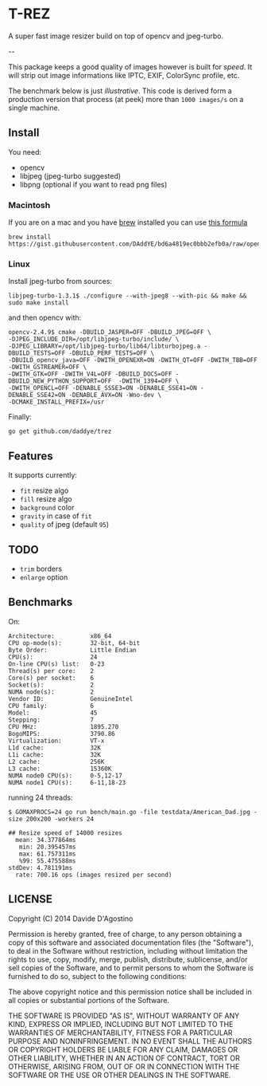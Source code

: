 # T-REZ

A super fast image resizer build on top of opencv and jpeg-turbo.

--

This package keeps a good quality of images however is built for _speed_.
It will strip out image informations like IPTC, EXIF, ColorSync profile, etc.

The benchmark below is just _illustrative_.
This code is derived form a production version that process (at peek) more than `1000 images/s` on a
single machine.

## Install

You need:

- opencv
- libjpeg (jpeg-turbo suggested)
- libpng (optional if you want to read png files)

### Macintosh

If you are on a mac and you have [brew](http://brew.sh) installed you can use [this
formula](https://gist.githubusercontent.com/DAddYE/bd6a4819ec0bbb2efb0a/raw/opencv.rb)

```
brew install https://gist.githubusercontent.com/DAddYE/bd6a4819ec0bbb2efb0a/raw/opencv.rb
```

### Linux

Install jpeg-turbo from sources:

```
libjpeg-turbo-1.3.1$ ./configure --with-jpeg8 --with-pic && make && sudo make install
```

and then opencv with:

```
opencv-2.4.9$ cmake -DBUILD_JASPER=OFF -DBUILD_JPEG=OFF \
-DJPEG_INCLUDE_DIR=/opt/libjpeg-turbo/include/ \
-DJPEG_LIBRARY=/opt/libjpeg-turbo/lib64/libturbojpeg.a -DBUILD_TESTS=OFF -DBUILD_PERF_TESTS=OFF \
-DBUILD_opencv_java=OFF -DWITH_OPENEXR=ON -DWITH_QT=OFF -DWITH_TBB=OFF -DWITH_GSTREAMER=OFF \
-DWITH_GTK=OFF -DWITH_V4L=OFF -DBUILD_DOCS=OFF -DBUILD_NEW_PYTHON_SUPPORT=OFF  -DWITH_1394=OFF \
-DWITH_OPENCL=OFF -DENABLE_SSSE3=ON -DENABLE_SSE41=ON -DENABLE_SSE42=ON -DENABLE_AVX=ON -Wno-dev \
-DCMAKE_INSTALL_PREFIX=/usr
```

Finally:

```
go get github.com/daddye/trez
```

## Features

It supports currently:

- `fit` resize algo
- `fill` resize algo
- `background` color
- `gravity` in case of `fit`
- `quality` of jpeg (default `95`)

## TODO

- `trim` borders
- `enlarge` option

## Benchmarks

On:

```
Architecture:          x86_64
CPU op-mode(s):        32-bit, 64-bit
Byte Order:            Little Endian
CPU(s):                24
On-line CPU(s) list:   0-23
Thread(s) per core:    2
Core(s) per socket:    6
Socket(s):             2
NUMA node(s):          2
Vendor ID:             GenuineIntel
CPU family:            6
Model:                 45
Stepping:              7
CPU MHz:               1895.270
BogoMIPS:              3790.86
Virtualization:        VT-x
L1d cache:             32K
L1i cache:             32K
L2 cache:              256K
L3 cache:              15360K
NUMA node0 CPU(s):     0-5,12-17
NUMA node1 CPU(s):     6-11,18-23
```

running 24 threads:

```
$ GOMAXPROCS=24 go run bench/main.go -file testdata/American_Dad.jpg -size 200x200 -workers 24

## Resize speed of 14000 resizes
  mean: 34.377864ms
   min: 20.395457ms
   max: 61.757311ms
   %99: 55.475588ms
stdDev: 4.781191ms
  rate: 700.16 ops (images resized per second)
```

## LICENSE

Copyright (C) 2014 Davide D'Agostino

Permission is hereby granted, free of charge, to any person obtaining
a copy of this software and associated documentation files (the "Software"),
to deal in the Software without restriction, including without limitation
the rights to use, copy, modify, merge, publish, distribute, sublicense,
and/or sell copies of the Software, and to permit persons to whom the
Software is furnished to do so, subject to the following conditions:

The above copyright notice and this permission notice shall be included
in all copies or substantial portions of the Software.

THE SOFTWARE IS PROVIDED "AS IS", WITHOUT WARRANTY OF ANY KIND,
EXPRESS OR IMPLIED, INCLUDING BUT NOT LIMITED TO THE WARRANTIES
OF MERCHANTABILITY, FITNESS FOR A PARTICULAR PURPOSE AND NONINFRINGEMENT.
IN NO EVENT SHALL THE AUTHORS OR COPYRIGHT HOLDERS BE LIABLE FOR ANY CLAIM,
DAMAGES OR OTHER LIABILITY, WHETHER IN AN ACTION OF CONTRACT,
TORT OR OTHERWISE, ARISING FROM, OUT OF OR IN CONNECTION WITH THE SOFTWARE
OR THE USE OR OTHER DEALINGS IN THE SOFTWARE.
